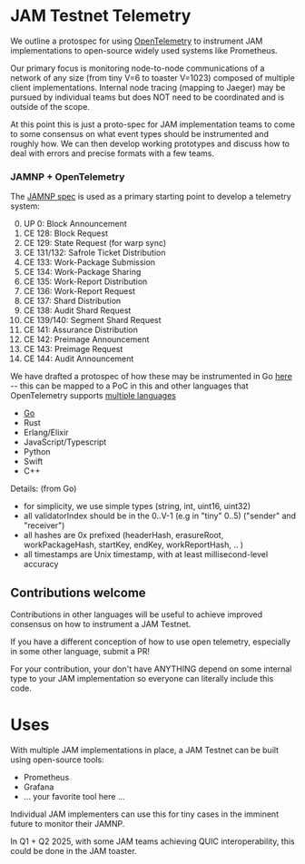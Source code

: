 
# JAM Testnet Telemetry

We outline a protospec for using
[OpenTelemetry](https://opentelemetry.io/docs/languages/) to
instrument JAM implementations to open-source widely used systems like
Prometheus.  

Our primary focus is monitoring node-to-node communications of a
network of any size (from tiny V=6 to toaster V=1023) composed of
multiple client implementations.  Internal node tracing (mapping to
Jaeger) may be pursued by individual teams but does NOT need to be
coordinated and is outside of the scope.

At this point this is just a proto-spec for JAM implementation teams
to come to some consensus on what event types should be instrumented
and roughly how.  We can then develop working prototypes and discuss
how to deal with errors and precise formats with a few teams.  


### JAMNP + OpenTelemetry

The [JAMNP spec](https://opentelemetry.io/docs/languages/) is used as a primary starting point to develop a telemetry system:

0. UP 0: Block Announcement
1. CE 128: Block Request
2. CE 129: State Request (for warp sync)
3. CE 131/132: Safrole Ticket Distribution
4. CE 133: Work-Package Submission
5. CE 134: Work-Package Sharing
6. CE 135: Work-Report Distribution
7. CE 136: Work-Report Request
8. CE 137: Shard Distribution
9. CE 138: Audit Shard Request
10. CE 139/140: Segment Shard Request
11. CE 141: Assurance Distribution
12. CE 142: Preimage Announcement
13. CE 143: Preimage Request
14. CE 144: Audit Announcement

We have drafted a protospec of how these may be instrumented in Go [here](./go) -- this can be mapped to a PoC in this and other languages that OpenTelemetry supports [multiple languages](https://opentelemetry.io/docs/languages/) 

* [Go](./go)
* Rust
* Erlang/Elixir
* JavaScript/Typescript
* Python
* Swift
* C++


Details: (from Go)
* for simplicity, we use simple types (string, int, uint16, uint32) 
* all validatorIndex should be in the 0..V-1 (e.g in "tiny" 0..5) ("sender" and "receiver")
* all hashes are 0x prefixed (headerHash, erasureRoot, workPackageHash, startKey, endKey, workReportHash, .. )
* all timestamps are Unix timestamp, with at least millisecond-level accuracy

## Contributions welcome

Contributions in other languages will be useful to achieve improved consensus on how to instrument a JAM Testnet.

If you have a different conception of how to use open telemetry, especially in some other language, submit a PR!

For your contribution, your don't have ANYTHING depend on some internal type to your JAM implementation so
everyone can literally include this code.


# Uses

With multiple JAM implementations in place, a JAM Testnet can be built using open-source tools:
* Prometheus
* Grafana
* ... your favorite tool here ...

Individual JAM implementers can use this for tiny cases in the imminent future to monitor their JAMNP.

In Q1 + Q2 2025, with some JAM teams achieving QUIC interoperability, this could be done in the JAM toaster.


